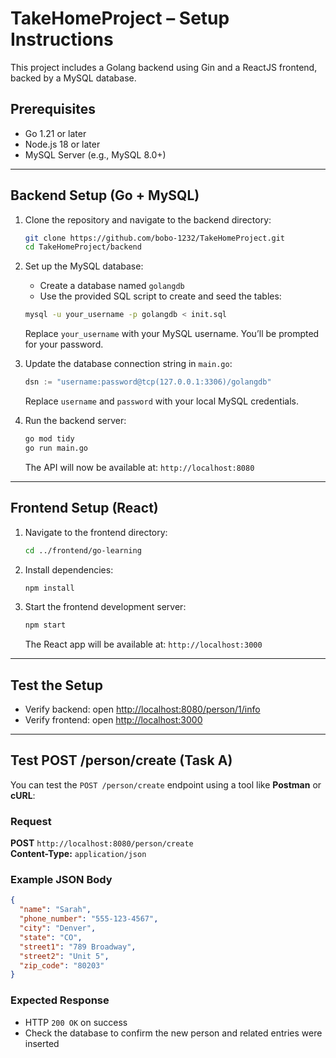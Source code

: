 # TakeHomeProject – Setup Instructions

This project includes a Golang backend using Gin and a ReactJS frontend, backed by a MySQL database.

## Prerequisites

- Go 1.21 or later
- Node.js 18 or later
- MySQL Server (e.g., MySQL 8.0+)

---

## Backend Setup (Go + MySQL)

1. Clone the repository and navigate to the backend directory:

   ```bash
   git clone https://github.com/bobo-1232/TakeHomeProject.git
   cd TakeHomeProject/backend
   ```

2. Set up the MySQL database:

   - Create a database named `golangdb`
   - Use the provided SQL script to create and seed the tables:

   ```bash
   mysql -u your_username -p golangdb < init.sql
   ```

   Replace `your_username` with your MySQL username. You’ll be prompted for your password.

3. Update the database connection string in `main.go`:

   ```go
   dsn := "username:password@tcp(127.0.0.1:3306)/golangdb"
   ```

   Replace `username` and `password` with your local MySQL credentials.

4. Run the backend server:

   ```bash
   go mod tidy
   go run main.go
   ```

   The API will now be available at: `http://localhost:8080`

---

## Frontend Setup (React)

1. Navigate to the frontend directory:

   ```bash
   cd ../frontend/go-learning
   ```

2. Install dependencies:

   ```bash
   npm install
   ```

3. Start the frontend development server:

   ```bash
   npm start
   ```

   The React app will be available at: `http://localhost:3000`

---

## Test the Setup

- Verify backend: open [http://localhost:8080/person/1/info](http://localhost:8080/person/1/info)
- Verify frontend: open [http://localhost:3000](http://localhost:3000)

---

## Test POST /person/create (Task A)

You can test the `POST /person/create` endpoint using a tool like **Postman** or **cURL**:

### Request

**POST** `http://localhost:8080/person/create`  
**Content-Type:** `application/json`

### Example JSON Body

```json
{
  "name": "Sarah",
  "phone_number": "555-123-4567",
  "city": "Denver",
  "state": "CO",
  "street1": "789 Broadway",
  "street2": "Unit 5",
  "zip_code": "80203"
}
```

### Expected Response

- HTTP `200 OK` on success
- Check the database to confirm the new person and related entries were inserted
